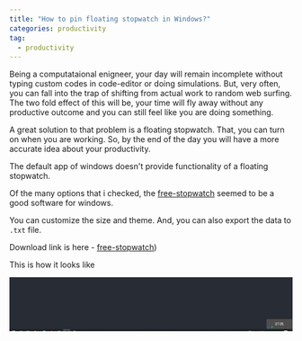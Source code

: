 ```yaml
---
title: "How to pin floating stopwatch in Windows?"
categories: productivity
tag: 
  - productivity
---
```


Being a computataional enigneer, your day will remain incomplete without typing custom codes in code-editor or doing simulations. But, very often, you can fall into the trap of shifting from actual work to random web surfing. The two fold effect of this will be, your time will fly away without any productive outcome and you can still feel like you are doing something.

A great solution to that problem is a floating stopwatch. That, you can turn on when you are working. So, by the end of the day you will have a more accurate idea about your productivity. 

The default app of windows doesn't provide functionality of a floating stopwatch.

Of the many options that i checked, the [free-stopwatch](https://free-stopwatch.com/) seemed to be a good software for windows.

You can customize the size and theme. And, you can also export the data to `.txt` file. 

 Download link is here - [free-stopwatch](https://free-stopwatch.com/))

This is how it looks like

![](\assets\images\floating_stopwatch.png)
